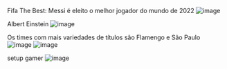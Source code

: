Fifa The Best: Messi é eleito o melhor jogador do mundo de 2022
![image](https://github.com/Jorginho-Predero/Jorginho-Predero/assets/144059944/4316547b-597b-4a91-b6c6-de1d1821f3b8)

Albert Einstein
![image](https://github.com/Jorginho-Predero/Jorginho-Predero/assets/144059944/6faf5f60-d7e0-4b1c-bbb4-dab84e33fbd8)

Os times com mais variedades de títulos são Flamengo e São Paulo
![image](https://github.com/Jorginho-Predero/Jorginho-Predero/assets/144059944/298313d7-ce5c-4440-a3d9-35f4d8fd0fe0)
![image](https://github.com/Jorginho-Predero/Jorginho-Predero/assets/144059944/0c136331-fcbf-472e-841e-2e2e6dffe8a3)

 setup gamer
 ![image](https://github.com/Jorginho-Predero/Jorginho-Predero/assets/144059944/2ec14e44-5832-4411-b174-42b356230270)
